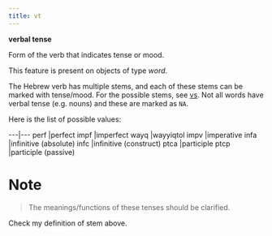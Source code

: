 ```yaml
---
title: vt
---
```


**verbal tense**


Form of the verb that indicates tense or mood.

This feature is present on objects of type *word*.

The Hebrew verb has multiple stems, and each of these stems can be marked with tense/mood.
For the possible stems, see [vs](vs).
Not all words have verbal tense (e.g. nouns) and these are marked as `NA`.

Here is the list of possible values:

---|---
perf |perfect
impf |imperfect
wayq |wayyiqtol
impv |imperative
infa |infinitive (absolute)
infc |infinitive (construct)
ptca |participle
ptcp |participle (passive)

# Note
> The meanings/functions of these tenses should be clarified.

Check my definition of stem above.
